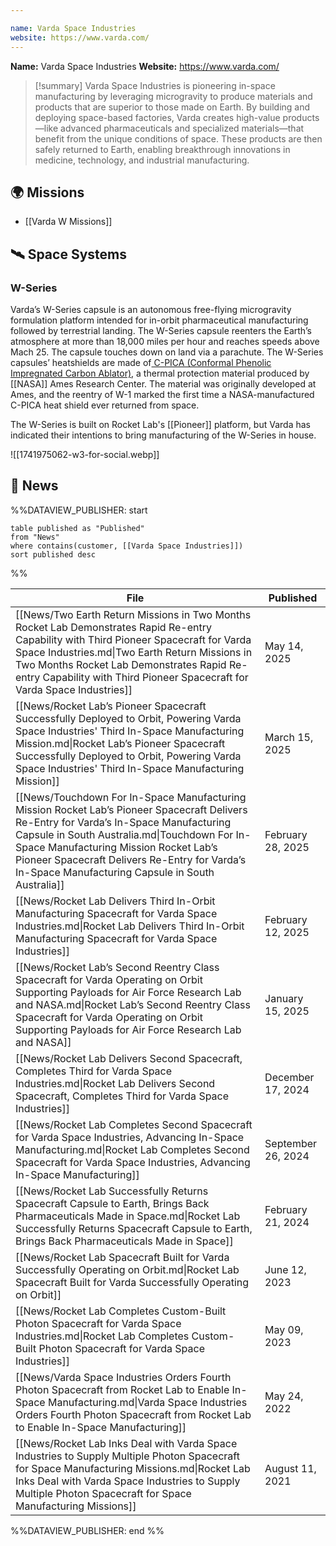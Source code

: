 ```yaml
---

name: Varda Space Industries
website: https://www.varda.com/
---
```


**Name:** Varda Space Industries
**Website:** https://www.varda.com/

>[!summary]
Varda Space Industries is pioneering in-space manufacturing by leveraging microgravity to produce materials and products that are superior to those made on Earth. By building and deploying space-based factories, Varda creates high-value products—like advanced pharmaceuticals and specialized materials—that benefit from the unique conditions of space. These products are then safely returned to Earth, enabling breakthrough innovations in medicine, technology, and industrial manufacturing.

## 🌍 Missions

-  [[Varda W Missions]]

## 🛰️ Space Systems

### W-Series
Varda’s W-Series capsule is an autonomous free-flying microgravity formulation platform intended for in-orbit pharmaceutical manufacturing followed by terrestrial landing. The W-Series capsule reenters the Earth’s atmosphere at more than 18,000 miles per hour and reaches speeds above Mach 25.  The capsule touches down on land via a parachute. The W-Series capsules’ heatshields are made of[ C-PICA (Conformal Phenolic Impregnated Carbon Ablator)](https://ntrs.nasa.gov/api/citations/20220019340/downloads/SMDshowCase_CPICA_Poster.pdf), a thermal protection material produced by [[NASA]] Ames Research Center. The material was originally developed at Ames, and the reentry of W-1 marked the first time a NASA-manufactured C-PICA heat shield ever returned from space.

The W-Series is built on Rocket Lab's [[Pioneer]] platform, but Varda has indicated their intentions to bring manufacturing of the W-Series in house. 

![[1741975062-w3-for-social.webp]]


## 📰 News
%%DATAVIEW_PUBLISHER: start
```
table published as "Published"
from "News"
where contains(customer, [[Varda Space Industries]])
sort published desc
```
%%

| File                                                                                                                                                                                                                                                                                                                                   | Published          |
| -------------------------------------------------------------------------------------------------------------------------------------------------------------------------------------------------------------------------------------------------------------------------------------------------------------------------------------- | ------------------ |
| [[News/Two Earth Return Missions in Two Months Rocket Lab Demonstrates Rapid Re-entry Capability with Third Pioneer Spacecraft for Varda Space Industries.md\|Two Earth Return Missions in Two Months Rocket Lab Demonstrates Rapid Re-entry Capability with Third Pioneer Spacecraft for Varda Space Industries]]                     | May 14, 2025       |
| [[News/Rocket Lab’s Pioneer Spacecraft Successfully Deployed to Orbit, Powering Varda Space Industries' Third In-Space Manufacturing Mission.md\|Rocket Lab’s Pioneer Spacecraft Successfully Deployed to Orbit, Powering Varda Space Industries' Third In-Space Manufacturing Mission]]                                               | March 15, 2025     |
| [[News/Touchdown For In-Space Manufacturing Mission Rocket Lab’s Pioneer Spacecraft Delivers Re-Entry for Varda’s In-Space Manufacturing Capsule in South Australia.md\|Touchdown For In-Space Manufacturing Mission Rocket Lab’s Pioneer Spacecraft Delivers Re-Entry for Varda’s In-Space Manufacturing Capsule in South Australia]] | February 28, 2025  |
| [[News/Rocket Lab Delivers Third In-Orbit Manufacturing Spacecraft for Varda Space Industries.md\|Rocket Lab Delivers Third In-Orbit Manufacturing Spacecraft for Varda Space Industries]]                                                                                                                                             | February 12, 2025  |
| [[News/Rocket Lab’s Second Reentry Class Spacecraft for Varda Operating on Orbit Supporting Payloads for Air Force Research Lab and NASA.md\|Rocket Lab’s Second Reentry Class Spacecraft for Varda Operating on Orbit Supporting Payloads for Air Force Research Lab and NASA]]                                                       | January 15, 2025   |
| [[News/Rocket Lab Delivers Second Spacecraft, Completes Third for Varda Space Industries.md\|Rocket Lab Delivers Second Spacecraft, Completes Third for Varda Space Industries]]                                                                                                                                                       | December 17, 2024  |
| [[News/Rocket Lab Completes Second Spacecraft for Varda Space Industries, Advancing In-Space Manufacturing.md\|Rocket Lab Completes Second Spacecraft for Varda Space Industries, Advancing In-Space Manufacturing]]                                                                                                                   | September 26, 2024 |
| [[News/Rocket Lab Successfully Returns Spacecraft Capsule to Earth, Brings Back Pharmaceuticals Made in Space.md\|Rocket Lab Successfully Returns Spacecraft Capsule to Earth, Brings Back Pharmaceuticals Made in Space]]                                                                                                             | February 21, 2024  |
| [[News/Rocket Lab Spacecraft Built for Varda Successfully Operating on Orbit.md\|Rocket Lab Spacecraft Built for Varda Successfully Operating on Orbit]]                                                                                                                                                                               | June 12, 2023      |
| [[News/Rocket Lab Completes Custom-Built Photon Spacecraft for Varda Space Industries.md\|Rocket Lab Completes Custom-Built Photon Spacecraft for Varda Space Industries]]                                                                                                                                                             | May 09, 2023       |
| [[News/Varda Space Industries Orders Fourth Photon Spacecraft from Rocket Lab to Enable In-Space Manufacturing.md\|Varda Space Industries Orders Fourth Photon Spacecraft from Rocket Lab to Enable In-Space Manufacturing]]                                                                                                           | May 24, 2022       |
| [[News/Rocket Lab Inks Deal with Varda Space Industries to Supply Multiple Photon Spacecraft for Space Manufacturing Missions.md\|Rocket Lab Inks Deal with Varda Space Industries to Supply Multiple Photon Spacecraft for Space Manufacturing Missions]]                                                                             | August 11, 2021    |

%%DATAVIEW_PUBLISHER: end %%